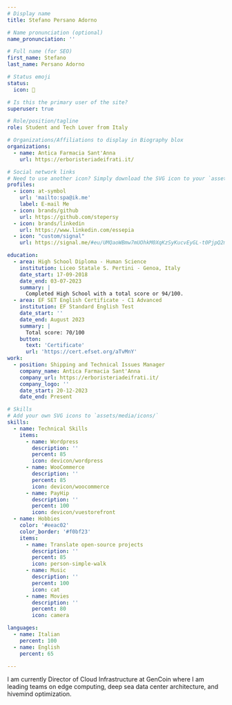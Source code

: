 ```yaml
---
# Display name
title: Stefano Persano Adorno

# Name pronunciation (optional)
name_pronunciation: ''

# Full name (for SEO)
first_name: Stefano
last_name: Persano Adorno

# Status emoji
status:
  icon: 🚀

# Is this the primary user of the site?
superuser: true

# Role/position/tagline
role: Student and Tech Lover from Italy

# Organizations/Affiliations to display in Biography blox
organizations:
  - name: Antica Farmacia Sant'Anna
    url: https://erboristeriadeifrati.it/

# Social network links
# Need to use another icon? Simply download the SVG icon to your `assets/media/icons/` folder.
profiles:
  - icon: at-symbol
    url: 'mailto:spa@ik.me'
    label: E-mail Me
  - icon: brands/github
    url: https://github.com/stepersy
  - icon: brands/linkedin
    url: https://www.linkedin.com/essepia
  - icon: "custom/signal"
    url: https://signal.me/#eu/UMQaoWBmw7mUOhkM0XqKzSyKucvEyGL-t0PjpQ2m9pU9rRsxzcRAFr89TWE3iTkj

education:
  - area: High School Diploma - Human Science
    institution: Liceo Statale S. Pertini - Genoa, Italy
    date_start: 17-09-2018
    date_end: 03-07-2023
    summary: |
      Completed High School with a total score or 94/100.
  - area: EF SET English Certificate - C1 Advanced
    institution: EF Standard English Test
    date_start: ''
    date_end: August 2023
    summary: |
      Total score: 70/100
    button:
      text: 'Certificate'
      url: 'https://cert.efset.org/aTvMnY'
work:
  - position: Shipping and Technical Issues Manager
    company_name: Antica Farmacia Sant'Anna
    company_url: https://erboristeriadeifrati.it/
    company_logo: ''
    date_start: 20-12-2023
    date_end: Present

# Skills
# Add your own SVG icons to `assets/media/icons/`
skills:
  - name: Technical Skills
    items:
      - name: Wordpress
        description: ''
        percent: 85
        icon: devicon/wordpress
      - name: WooCommerce
        description: ''
        percent: 85
        icon: devicon/woocommerce
      - name: PayHip
        description: ''
        percent: 100
        icon: devicon/vuestorefront
  - name: Hobbies
    color: '#eeac02'
    color_border: '#f0bf23'
    items:
      - name: Translate open-source projects
        description: ''
        percent: 85
        icon: person-simple-walk
      - name: Music
        description: ''
        percent: 100
        icon: cat
      - name: Movies
        description: ''
        percent: 80
        icon: camera

languages:
  - name: Italian
    percent: 100
  - name: English
    percent: 65

---
```


I am currently Director of Cloud Infrastructure at GenCoin where I am leading teams on edge computing, deep sea data center architecture, and hivemind optimization.
